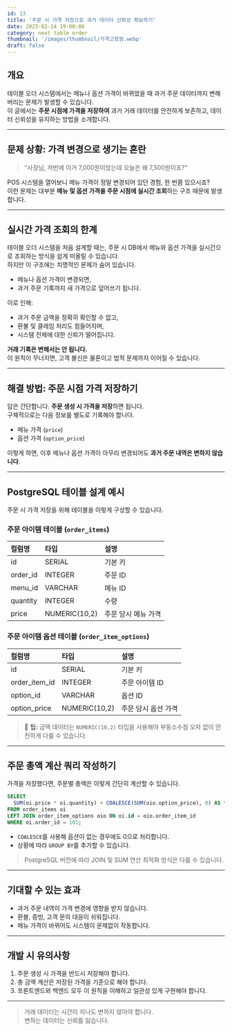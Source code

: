 ```yaml
---
id: 13
title: '주문 시 가격 저장으로 과거 데이터 신뢰성 확보하기'
date: 2025-02-24 19:00:00
category: next table order
thumbnail: '/images/thumbnail/가격고정썸.webp'
draft: false
---
```


## 개요

테이블 오더 시스템에서는 메뉴나 옵션 가격이 바뀌었을 때 과거 주문 데이터까지 변해버리는 문제가 발생할 수 있습니다.  
이 글에서는 **주문 시점에 가격을 저장하여** 과거 거래 데이터를 안전하게 보존하고, 데이터 신뢰성을 유지하는 방법을 소개합니다.

---

## 문제 상황: 가격 변경으로 생기는 혼란

> "사장님, 저번에 이거 7,000원이었는데 오늘은 왜 7,500원이죠?"

POS 시스템을 열어보니 메뉴 가격이 정말 변경되어 있던 경험, 한 번쯤 있으시죠?  
이런 문제는 대부분 **메뉴 및 옵션 가격을 주문 시점에 실시간 조회**하는 구조 때문에 발생합니다.

---

## 실시간 가격 조회의 한계

테이블 오더 시스템을 처음 설계할 때는, 주문 시 DB에서 메뉴와 옵션 가격을 실시간으로 조회하는 방식을 쉽게 떠올릴 수 있습니다.  
하지만 이 구조에는 치명적인 문제가 숨어 있습니다.

- 메뉴나 옵션 가격이 변경되면,
- 과거 주문 기록까지 새 가격으로 덮어쓰기 됩니다.

이로 인해:

- 과거 주문 금액을 정확히 확인할 수 없고,
- 환불 및 클레임 처리도 힘들어지며,
- 시스템 전체에 대한 신뢰가 떨어집니다.

**거래 기록은 변해서는 안 됩니다.**  
이 원칙이 무너지면, 고객 불신은 물론이고 법적 문제까지 이어질 수 있습니다.

---

## 해결 방법: 주문 시점 가격 저장하기

답은 간단합니다. **주문 생성 시 가격을 저장**하면 됩니다.  
구체적으로는 다음 정보를 별도로 기록해야 합니다.

- 메뉴 가격 (`price`)
- 옵션 가격 (`option_price`)

이렇게 하면, 이후 메뉴나 옵션 가격이 아무리 변경되어도 **과거 주문 내역은 변하지 않습니다**.

---

## PostgreSQL 테이블 설계 예시

주문 시 가격 저장을 위해 테이블을 이렇게 구성할 수 있습니다.

### 주문 아이템 테이블 (`order_items`)

| 컬럼명   | 타입          | 설명                |
| :------- | :------------ | :------------------ |
| id       | SERIAL        | 기본 키             |
| order_id | INTEGER       | 주문 ID             |
| menu_id  | VARCHAR       | 메뉴 ID             |
| quantity | INTEGER       | 수량                |
| price    | NUMERIC(10,2) | 주문 당시 메뉴 가격 |

### 주문 아이템 옵션 테이블 (`order_item_options`)

| 컬럼명        | 타입          | 설명                |
| :------------ | :------------ | :------------------ |
| id            | SERIAL        | 기본 키             |
| order_item_id | INTEGER       | 주문 아이템 ID      |
| option_id     | VARCHAR       | 옵션 ID             |
| option_price  | NUMERIC(10,2) | 주문 당시 옵션 가격 |

> 💬 **팁:** 금액 데이터는 `NUMERIC(10,2)` 타입을 사용해야 부동소수점 오차 없이 안전하게 다룰 수 있습니다.

---

## 주문 총액 계산 쿼리 작성하기

가격을 저장했다면, 주문별 총액은 이렇게 간단히 계산할 수 있습니다.

```sql
SELECT
  SUM(oi.price * oi.quantity) + COALESCE(SUM(oio.option_price), 0) AS total_price
FROM order_items oi
LEFT JOIN order_item_options oio ON oi.id = oio.order_item_id
WHERE oi.order_id = 101;

```

- `COALESCE`를 사용해 옵션이 없는 경우에도 0으로 처리합니다.
- 상황에 따라 `GROUP BY`를 추가할 수 있습니다.

> PostgreSQL 버전에 따라 JOIN 및 SUM 연산 최적화 방식은 다를 수 있습니다.

---

## 기대할 수 있는 효과

- 과거 주문 내역이 가격 변경에 영향을 받지 않습니다.
- 환불, 증빙, 고객 문의 대응이 쉬워집니다.
- 메뉴 가격이 바뀌어도 시스템이 문제없이 작동합니다.

---

## 개발 시 유의사항

1. 주문 생성 시 가격을 반드시 저장해야 합니다.
2. 총 금액 계산은 저장된 가격을 기준으로 해야 합니다.
3. 프론트엔드와 백엔드 모두 이 원칙을 이해하고 일관성 있게 구현해야 합니다.

---

> 거래 데이터는 시간이 지나도 변하지 않아야 합니다.  
> 변하는 데이터는 신뢰를 잃습니다.
